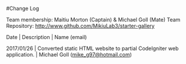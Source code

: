 #Change Log

Team membership:  Maitiu Morton (Captain) & Michael Goll (Mate)
Team Repository:  http://www.github.com/MikiuLab3/starter-gallery 

Date | Description | Name (email)

2017/01/26 | Converted static HTML website to partial CodeIgniter web application. | Michael Goll (mike_g97@hotmail.com)